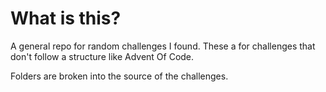 # What is this?

A general repo for random challenges I found. These a for challenges that don't follow a structure like Advent Of Code.

Folders are broken into the source of the challenges.